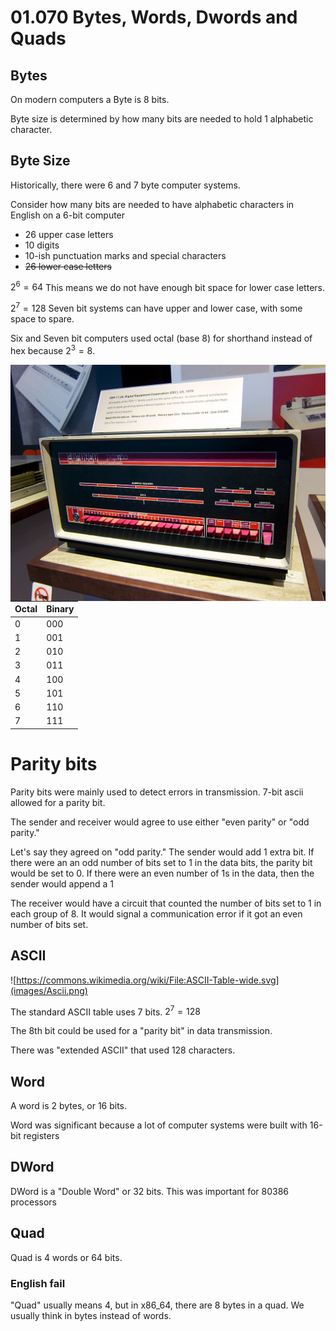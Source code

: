 # 01.070 Bytes, Words, Dwords and Quads

## Bytes

On modern computers a Byte is 8 bits.

Byte size is determined by how many bits are needed to hold 1 alphabetic character.

## Byte Size

Historically, there were 6 and 7 byte computer systems.

Consider how many bits are needed to have alphabetic characters in English on a 6-bit computer

* 26 upper case letters
* 10 digits
* 10-ish punctuation marks and special characters
* ~~26 lower case letters~~

$2^6 = 64$  This means we do not have enough bit space for lower case letters.

$2^7 = 128$  Seven bit systems can have upper and lower case, with some space to spare.

Six and Seven bit computers used octal (base 8) for shorthand instead of hex because $2^3 = 8$.  

<img align="right" width=600 src="../00_Getting_Started/images/DEC_PDP-11_20_computer_at_the_Computer_History_Museum.jpg">

Octal|Binary
---|---
0|000
1|001
2|010
3|011
4|100
5|101
6|110
7|111

# Parity bits

Parity bits were mainly used to detect errors in transmission.  7-bit ascii allowed for a parity bit.

The sender and receiver would agree to use either "even parity" or "odd parity."

Let's say they agreed on "odd parity."  The sender would add 1 extra bit.  If there were an an odd number of bits set to 1 in the data bits, the parity bit would be set to 0.  If there were an even number of 1s in the data, then the sender would append a 1

The receiver would have a circuit that counted the number of bits set to 1 in each group of 8.  It would signal a communication error if it got an even number of bits set.

## ASCII

![https://commons.wikimedia.org/wiki/File:ASCII-Table-wide.svg](images/Ascii.png)

The standard ASCII table uses 7 bits.  $2^7 = 128$ 

The 8th bit could be used for a "parity bit" in data transmission.

There was "extended ASCII" that used 128 characters.

## Word

A word is 2 bytes, or 16 bits.  

Word was significant because a lot of computer systems were built with 16-bit registers

## DWord

DWord is a "Double Word" or 32 bits.  This was important for 80386 processors

## Quad

Quad is 4 words or 64 bits.

### English fail

"Quad" usually means 4, but in x86_64, there are 8 bytes in a quad.  We usually think in bytes instead of words.

